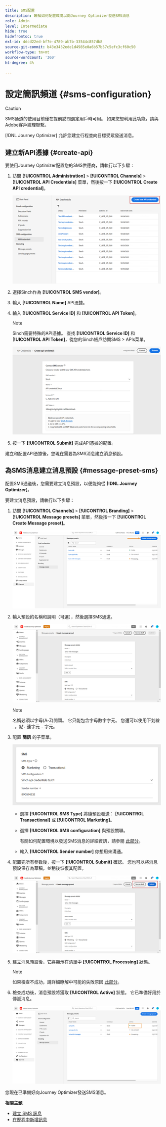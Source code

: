 ```yaml
---
title: SMS配置
description: 瞭解如何配置環境以向Journey Optimizer發送SMS消息
role: Admin
level: Intermediate
hide: true
hidefromtoc: true
exl-id: 4dcd22ed-bf7e-4789-ab7b-33544c857db8
source-git-commit: b43e3432ede1d4985e0a6b57b57c5efc3cf60c50
workflow-type: tm+mt
source-wordcount: '360'
ht-degree: 4%

---
```


# 設定簡訊頻道 {#sms-configuration}

>[!CAUTION]
>
> SMS通道的使用目前僅在提前訪問選定用戶時可用。 如果您想利用此功能，請與Adobe客戶經理聯繫。

[!DNL Journey Optimizer] 允許您建立行程並向目標受眾發送消息。

## 建立新API憑據 {#create-api}

要使用Journey Optimizer配置您的SMS供應商，請執行以下步驟：

1. 訪問 **[!UICONTROL Administration]** > **[!UICONTROL Channels]** > **[!UICONTROL API Credentials]** 菜單，然後按一下 **[!UICONTROL Create API credential]**。

   ![](../assets/sms_4.png)

1. 選擇Sinch作為 **[!UICONTROL SMS vendor]**。

1. 輸入 **[!UICONTROL Name]** API憑據。

1. 輸入 **[!UICONTROL Service ID]** 和 **[!UICONTROL API Token]**。

   >[!NOTE]
   >
   > Sinch需要特殊的API憑據。 查找 **[!UICONTROL Service ID]** 和 **[!UICONTROL API Token]**，從您的Sinch帳戶訪問SMS > APIs菜單，

   ![](../assets/sms_5.png)

1. 按一下 **[!UICONTROL Submit]** 完成API憑據的配置。

建立和配置API憑據後，您現在需要為SMS消息建立消息預設。

## 為SMS消息建立消息預設 {#message-preset-sms}

配置SMS通道後，您需要建立消息預設，以便能夠從 **[!DNL Journey Optimizer]**。

要建立消息預設，請執行以下步驟：

1. 訪問 **[!UICONTROL Channels]** > **[!UICONTROL Branding]** > **[!UICONTROL Message presets]** 菜單，然後按一下 **[!UICONTROL Create Message preset]**。

   ![](../assets/preset-create.png)

1. 輸入預設的名稱和說明（可選），然後選擇SMS通道。

   ![](../assets/sms_preset.png)

   >[!NOTE]
   >
   > 名稱必須以字母(A-Z)開頭。 它只能包含字母數字字元。 您還可以使用下划線 `_`，點`.` 連字元 `-` 字元。

1. 配置 **簡訊** 的子菜單。

   ![](../assets/preset-sms.png)

   * 選擇 **[!UICONTROL SMS Type]** 將隨預設發送： **[!UICONTROL Transactional]** 或 **[!UICONTROL Marketing]**。

   * 選擇 **[!UICONTROL SMS configuration]** 與預設關聯。

      有關如何配置環境以發送SMS消息的詳細資訊，請參閱 [此部分](sms-configuration.md)。

   * 輸入 **[!UICONTROL Sender number]** 你&#x200B;想用來溝通。

1. 配置完所有參數後，按一下 **[!UICONTROL Submit]** 確認。 您也可以將消息預設保存為草稿，並稍後恢復其配置。

   ![](../assets/sms_preset_2.png)

1. 建立消息預設後，它將顯示在清單中 **[!UICONTROL Processing]** 狀態。

   >[!NOTE]
   >
   >如果檢查不成功，請詳細瞭解中可能的失敗原因 [此部分](#monitor-message-presets)。

1. 檢查成功後，消息預設將獲取 **[!UICONTROL Active]** 狀態。 它已準備好用於傳遞消息。

   ![](../assets/preset-active.png)

您現在已準備好向Journey Optimizer發送SMS消息。

**相關主題**

* [建立 SMS 訊息](../messages/create-sms.md)
* [在歷程中新增訊息](../building-journeys/journeys-message.md)
